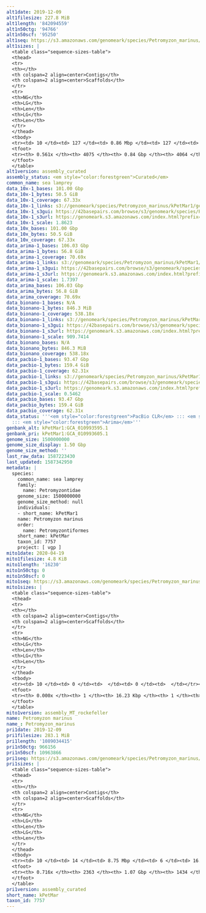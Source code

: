 ```yaml
---
alt1date: 2019-12-09
alt1filesize: 227.8 MiB
alt1length: '842094559'
alt1n50ctg: '94766'
alt1n50scf: '95250'
alt1seq: https://s3.amazonaws.com/genomeark/species/Petromyzon_marinus/kPetMar1/assembly_curated/kPetMar1.alt.cur.20191209.fasta.gz
alt1sizes: |
  <table class="sequence-sizes-table">
  <thead>
  <tr>
  <th></th>
  <th colspan=2 align=center>Contigs</th>
  <th colspan=2 align=center>Scaffolds</th>
  </tr>
  <tr>
  <th>NG</th>
  <th>LG</th>
  <th>Len</th>
  <th>LG</th>
  <th>Len</th>
  </tr>
  </thead>
  <tbody>
  <tr><td> 10 </td><td> 127 </td><td> 0.86 Mbp </td><td> 127 </td><td> 0.86 Mbp </td></tr><tr><td> 20 </td><td> 351 </td><td> 0.54 Mbp </td><td> 351 </td><td> 0.54 Mbp </td></tr><tr><td> 30 </td><td> 688 </td><td> 369.94 Kbp </td><td> 687 </td><td> 370.50 Kbp </td></tr><tr><td> 40 </td><td> 1215 </td><td> 215.47 Kbp </td><td> 1212 </td><td> 217.17 Kbp </td></tr><tr style="background-color:#cccccc;"><td> 50 </td><td> 2262 </td><td> 94.77 Kbp </td><td> 2254 </td><td> 95.25 Kbp </td></tr><tr><td> 60 </td><td> 0 </td><td>  </td><td> 0 </td><td>  </td></tr><tr><td> 70 </td><td> 0 </td><td>  </td><td> 0 </td><td>  </td></tr><tr><td> 80 </td><td> 0 </td><td>  </td><td> 0 </td><td>  </td></tr><tr><td> 90 </td><td> 0 </td><td>  </td><td> 0 </td><td>  </td></tr><tr><td> 100 </td><td> 0 </td><td>  </td><td> 0 </td><td>  </td></tr></tbody>
  <tfoot>
  <tr><th> 0.561x </th><th> 4075 </th><th> 0.84 Gbp </th><th> 4064 </th><th> 0.84 Gbp </th></tr>
  </tfoot>
  </table>
alt1version: assembly_curated
assembly_status: <em style="color:forestgreen">Curated</em>
common_name: sea lamprey
data_10x-1_bases: 101.00 Gbp
data_10x-1_bytes: 50.5 GiB
data_10x-1_coverage: 67.33x
data_10x-1_links: s3://genomeark/species/Petromyzon_marinus/kPetMar1/genomic_data/10x/<br>
data_10x-1_s3gui: https://42basepairs.com/browse/s3/genomeark/species/Petromyzon_marinus/kPetMar1/genomic_data/10x/
data_10x-1_s3url: https://genomeark.s3.amazonaws.com/index.html?prefix=species/Petromyzon_marinus/kPetMar1/genomic_data/10x/
data_10x-1_scale: 1.8623
data_10x_bases: 101.00 Gbp
data_10x_bytes: 50.5 GiB
data_10x_coverage: 67.33x
data_arima-1_bases: 106.03 Gbp
data_arima-1_bytes: 56.8 GiB
data_arima-1_coverage: 70.69x
data_arima-1_links: s3://genomeark/species/Petromyzon_marinus/kPetMar1/genomic_data/arima/<br>
data_arima-1_s3gui: https://42basepairs.com/browse/s3/genomeark/species/Petromyzon_marinus/kPetMar1/genomic_data/arima/
data_arima-1_s3url: https://genomeark.s3.amazonaws.com/index.html?prefix=species/Petromyzon_marinus/kPetMar1/genomic_data/arima/
data_arima-1_scale: 1.7397
data_arima_bases: 106.03 Gbp
data_arima_bytes: 56.8 GiB
data_arima_coverage: 70.69x
data_bionano-1_bases: N/A
data_bionano-1_bytes: 846.3 MiB
data_bionano-1_coverage: 538.18x
data_bionano-1_links: s3://genomeark/species/Petromyzon_marinus/kPetMar1/genomic_data/bionano/<br>
data_bionano-1_s3gui: https://42basepairs.com/browse/s3/genomeark/species/Petromyzon_marinus/kPetMar1/genomic_data/bionano/
data_bionano-1_s3url: https://genomeark.s3.amazonaws.com/index.html?prefix=species/Petromyzon_marinus/kPetMar1/genomic_data/bionano/
data_bionano-1_scale: 909.7414
data_bionano_bases: N/A
data_bionano_bytes: 846.3 MiB
data_bionano_coverage: 538.18x
data_pacbio-1_bases: 93.47 Gbp
data_pacbio-1_bytes: 159.4 GiB
data_pacbio-1_coverage: 62.31x
data_pacbio-1_links: s3://genomeark/species/Petromyzon_marinus/kPetMar1/genomic_data/pacbio/<br>
data_pacbio-1_s3gui: https://42basepairs.com/browse/s3/genomeark/species/Petromyzon_marinus/kPetMar1/genomic_data/pacbio/
data_pacbio-1_s3url: https://genomeark.s3.amazonaws.com/index.html?prefix=species/Petromyzon_marinus/kPetMar1/genomic_data/pacbio/
data_pacbio-1_scale: 0.5462
data_pacbio_bases: 93.47 Gbp
data_pacbio_bytes: 159.4 GiB
data_pacbio_coverage: 62.31x
data_status: '''<em style="color:forestgreen">PacBio CLR</em> ::: <em style="color:forestgreen">10x</em>
  ::: <em style="color:forestgreen">Arima</em>'''
genbank_alt: kPetMar1:GCA_010993595.1
genbank_pri: kPetMar1:GCA_010993605.1
genome_size: 1500000000
genome_size_display: 1.50 Gbp
genome_size_method: ''
last_raw_data: 1587223430
last_updated: 1587342950
metadata: |
  species:
    common_name: sea lamprey
    family:
      name: Petromyzontidae
    genome_size: 1500000000
    genome_size_method: null
    individuals:
    - short_name: kPetMar1
    name: Petromyzon marinus
    order:
      name: Petromyzontiformes
    short_name: kPetMar
    taxon_id: 7757
    project: [ vgp ]
mito1date: 2020-04-19
mito1filesize: 4.8 KiB
mito1length: '16230'
mito1n50ctg: 0
mito1n50scf: 0
mito1seq: https://s3.amazonaws.com/genomeark/species/Petromyzon_marinus/kPetMar1/assembly_MT_rockefeller/kPetMar1.MT.20200419.fasta.gz
mito1sizes: |
  <table class="sequence-sizes-table">
  <thead>
  <tr>
  <th></th>
  <th colspan=2 align=center>Contigs</th>
  <th colspan=2 align=center>Scaffolds</th>
  </tr>
  <tr>
  <th>NG</th>
  <th>LG</th>
  <th>Len</th>
  <th>LG</th>
  <th>Len</th>
  </tr>
  </thead>
  <tbody>
  <tr><td> 10 </td><td> 0 </td><td>  </td><td> 0 </td><td>  </td></tr><tr><td> 20 </td><td> 0 </td><td>  </td><td> 0 </td><td>  </td></tr><tr><td> 30 </td><td> 0 </td><td>  </td><td> 0 </td><td>  </td></tr><tr><td> 40 </td><td> 0 </td><td>  </td><td> 0 </td><td>  </td></tr><tr style="background-color:#cccccc;"><td> 50 </td><td> 0 </td><td style="background-color:#ff8888;">  </td><td> 0 </td><td style="background-color:#ff8888;">  </td></tr><tr><td> 60 </td><td> 0 </td><td>  </td><td> 0 </td><td>  </td></tr><tr><td> 70 </td><td> 0 </td><td>  </td><td> 0 </td><td>  </td></tr><tr><td> 80 </td><td> 0 </td><td>  </td><td> 0 </td><td>  </td></tr><tr><td> 90 </td><td> 0 </td><td>  </td><td> 0 </td><td>  </td></tr><tr><td> 100 </td><td> 0 </td><td>  </td><td> 0 </td><td>  </td></tr></tbody>
  <tfoot>
  <tr><th> 0.000x </th><th> 1 </th><th> 16.23 Kbp </th><th> 1 </th><th> 16.23 Kbp </th></tr>
  </tfoot>
  </table>
mito1version: assembly_MT_rockefeller
name: Petromyzon marinus
name_: Petromyzon_marinus
pri1date: 2019-12-09
pri1filesize: 283.1 MiB
pri1length: '1089034415'
pri1n50ctg: 966156
pri1n50scf: 10963866
pri1seq: https://s3.amazonaws.com/genomeark/species/Petromyzon_marinus/kPetMar1/assembly_curated/kPetMar1.pri.cur.20191209.fasta.gz
pri1sizes: |
  <table class="sequence-sizes-table">
  <thead>
  <tr>
  <th></th>
  <th colspan=2 align=center>Contigs</th>
  <th colspan=2 align=center>Scaffolds</th>
  </tr>
  <tr>
  <th>NG</th>
  <th>LG</th>
  <th>Len</th>
  <th>LG</th>
  <th>Len</th>
  </tr>
  </thead>
  <tbody>
  <tr><td> 10 </td><td> 14 </td><td> 8.75 Mbp </td><td> 6 </td><td> 16.78 Mbp </td></tr><tr><td> 20 </td><td> 37 </td><td> 5.41 Mbp </td><td> 15 </td><td> 15.30 Mbp </td></tr><tr><td> 30 </td><td> 71 </td><td> 3.52 Mbp </td><td> 25 </td><td> 13.66 Mbp </td></tr><tr><td> 40 </td><td> 128 </td><td> 2.07 Mbp </td><td> 37 </td><td> 12.49 Mbp </td></tr><tr style="background-color:#cccccc;"><td> 50 </td><td> 236 </td><td style="background-color:#ff8888;"> 0.97 Mbp </td><td> 50 </td><td style="background-color:#88ff88;"> 10.96 Mbp </td></tr><tr><td> 60 </td><td> 488 </td><td> 371.56 Kbp </td><td> 67 </td><td> 5.88 Mbp </td></tr><tr><td> 70 </td><td> 1459 </td><td> 56.12 Kbp </td><td> 465 </td><td> 115.50 Kbp </td></tr><tr><td> 80 </td><td> 0 </td><td>  </td><td> 0 </td><td>  </td></tr><tr><td> 90 </td><td> 0 </td><td>  </td><td> 0 </td><td>  </td></tr><tr><td> 100 </td><td> 0 </td><td>  </td><td> 0 </td><td>  </td></tr></tbody>
  <tfoot>
  <tr><th> 0.716x </th><th> 2363 </th><th> 1.07 Gbp </th><th> 1434 </th><th> 1.09 Gbp </th></tr>
  </tfoot>
  </table>
pri1version: assembly_curated
short_name: kPetMar
taxon_id: 7757
---
```

